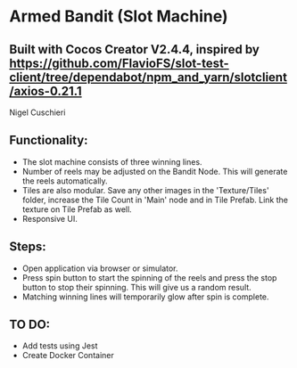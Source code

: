 # Armed Bandit (Slot Machine)
## Built with Cocos Creator V2.4.4, inspired by https://github.com/FlavioFS/slot-test-client/tree/dependabot/npm_and_yarn/slotclient/axios-0.21.1
Nigel Cuschieri

## Functionality:
- The slot machine consists of three winning lines.
- Number of reels may be adjusted on the Bandit Node. This will generate the reels automatically.
- Tiles are also modular. Save any other images in the 'Texture/Tiles' folder, increase the Tile Count in 'Main' node and in Tile Prefab. Link the texture on Tile Prefab as well.
- Responsive UI.

## Steps:
- Open application via browser or simulator. 
- Press spin button to start the spinning of the reels and press the stop button to stop their spinning. This will give us a random result. 
- Matching winning lines will temporarily glow after spin is complete.

## TO DO: 
- Add tests using Jest
- Create Docker Container
